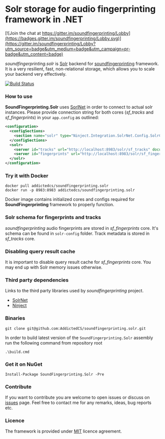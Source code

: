 # Solr storage for audio fingerprinting framework in .NET

[![Join the chat at https://gitter.im/soundfingerprinting/Lobby](https://badges.gitter.im/soundfingerprinting/Lobby.svg)](https://gitter.im/soundfingerprinting/Lobby?utm_source=badge&utm_medium=badge&utm_campaign=pr-badge&utm_content=badge)

_soundfingerprinting.solr_ is [Solr](http://lucene.apache.org/solr) backend for [soundfingerprinting](https://github.com/AddictedCS/soundfingerprinting) framework. It is a very resilient, fast, non-relational storage, which allows you to scale your backend very effectively.

[![Build Status](https://travis-ci.org/AddictedCS/soundfingerprinting.solr.png)](https://travis-ci.org/AddictedCS/soundfingerprinting.solr)

### How to use
**SoundFingerprinting.Solr** uses [SorlNet](https://github.com/mausch/SolrNet) in order to connect to actual solr instances. Please provide connection string for both cores (_sf_tracks_ and _sf_fingerprints_) in your `app.config` as outlined:
```xml
<configuration>
  <configSections>
    <section name="solr" type="Ninject.Integration.SolrNet.Config.SolrConfigurationSection, Ninject.Integration.SolrNet" />
  </configSections>
  <solr>
    <server id="tracks" url="http://localhost:8983/solr/sf_tracks" documentType="SoundFingerprinting.Solr.DAO.TrackDTO, SoundFingerprinting.Solr" />
    <server id="fingerprints" url="http://localhost:8983/solr/sf_fingerprints" documentType="SoundFingerprinting.Solr.DAO.SubFingerprintDTO, SoundFingerprinting.Solr" />
  </solr>
</configuration>

```
### Try it with Docker

    docker pull addictedcs/soundfingerprinting.solr
	docker run -p 8983:8983 addictedcs/soundfingerprinting.solr
	
Docker image contains initialized cores and configs required for **SoundFingerprinting** framework to properly function.

### Solr schema for fingerprints and tracks
_soundfingerprinting_ audio fingerprints are stored in _sf_fingerprints_ core. It's schema can be found in `solr-config` folder. Track metadata is stored in _sf_tracks_ core.

### Disabling query result cache
It is important to disable query result cache for _sf_fingerprints_ core. You may end up with Solr memory issues otherwise.

### Third party dependencies
Links to the third party libraries used by _soundfingerprinting_ project.
* [SolrNet](https://github.com/mausch/SolrNet)
* [Ninject](http://www.ninject.org)

### Binaries
    git clone git@github.com:AddictedCS/soundfingerprinting.solr.git
    
In order to build latest version of the <code>SoundFingerprinting.Solr</code> assembly run the following command from repository root

    .\build.cmd
### Get it on NuGet

    Install-Package SoundFingerprinting.Solr -Pre
    
### Contribute
If you want to contribute you are welcome to open issues or discuss on [issues](https://github.com/AddictedCS/soundfingerprinting/issues) page. Feel free to contact me for any remarks, ideas, bug reports etc. 

### Licence
The framework is provided under [MIT](https://opensource.org/licenses/MIT) licence agreement.
